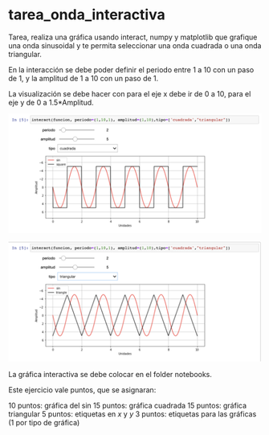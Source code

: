 # tarea_onda_interactiva

Tarea, realiza una gráfica usando  interact, numpy y matplotlib que grafique una onda sinusoidal y te permita seleccionar  una onda cuadrada o una onda triangular.

En la interacción se debe poder definir el periodo entre 1 a 10 con un paso de 1, y la amplitud de 1 a 10 con un paso de 1.

La visualización se debe hacer con para el eje x debe ir de 0 a 10, 
para el eje y de 0 a 1.5*Amplitud.

![cuadrada](./img/cuadrada.png)

![triangular](./img/triangular.png)


La gráfica interactiva se debe colocar en el folder notebooks.

Este ejercicio vale   puntos, que se asignaran:

10 puntos: gráfica del sin
15 puntos: gráfica cuadrada
15 puntos: gráfica triangular
 5 puntos: etiquetas en $x$ y $y$
 3 puntos: etiquetas para las gráficas (1 por tipo de gráfica)
